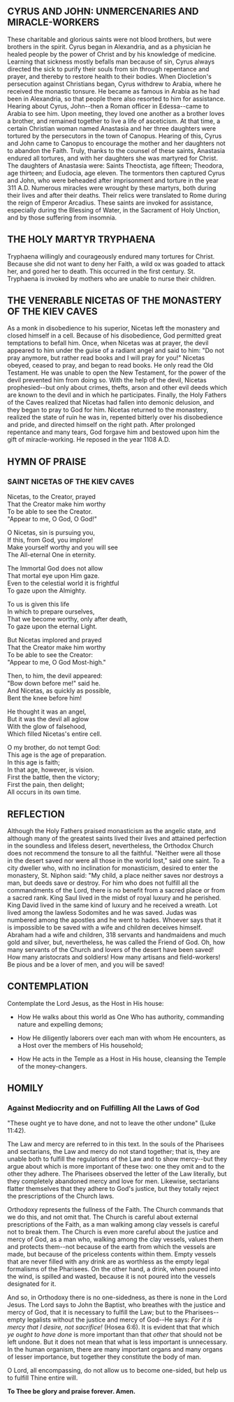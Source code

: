 ## CYRUS AND JOHN: UNMERCENARIES AND MIRACLE-WORKERS

These charitable and glorious saints were not blood brothers, but were brothers in the spirit. Cyrus began in Alexandria, and as a physician he healed people by the power of Christ and by his knowledge of medicine. Learning that sickness mostly befalls man because of sin, Cyrus always directed the sick to purify their souls from sin through repentance and prayer, and thereby to restore health to their bodies. When Diocletion's persecution against Christians began, Cyrus withdrew to Arabia, where he received the monastic tonsure. He became as famous in Arabia as he had been in Alexandria, so that people there also resorted to him for assistance. Hearing about Cyrus, John--then a Roman officer in Edessa--came to Arabia to see him. Upon meeting, they loved one another as a brother loves a brother, and remained together to live a life of asceticism. At that time, a certain Christian woman named Anastasia and her three daughters were tortured by the persecutors in the town of Canopus. Hearing of this, Cyrus and John came to Canopus to encourage the mother and her daughters not to abandon the Faith. Truly, thanks to the counsel of these saints, Anastasia endured all tortures, and with her daughters she was martyred for Christ. The daughters of Anastasia were: Saints Theoctista, age fifteen; Theodora, age thirteen; and Eudocia, age eleven. The tormentors then captured Cyrus and John, who were beheaded after imprisonment and torture in the year 311 A.D. Numerous miracles were wrought by these martyrs, both during their lives and after their deaths. Their relics were translated to Rome during the reign of Emperor Arcadius. These saints are invoked for assistance, especially during the Blessing of Water, in the Sacrament of Holy Unction, and by those suffering from insomnia.


## THE HOLY MARTYR TRYPHAENA

Tryphaena willingly and courageously endured many tortures for Christ. Because she did not want to deny her Faith, a wild ox was goaded to attack her, and gored her to death. This occurred in the first century. St. Tryphaena is invoked by mothers who are unable to nurse their children.


## THE VENERABLE NICETAS OF THE MONASTERY OF THE KIEV CAVES

As a monk in disobedience to his superior, Nicetas left the monastery and closed himself in a cell. Because of his disobedience, God permitted great temptations to befall him. Once, when Nicetas was at prayer, the devil appeared to him under the guise of a radiant angel and said to him: "Do not pray anymore, but rather read books and I will pray for you!" Nicetas obeyed, ceased to pray, and began to read books. He only read the Old Testament. He was unable to open the New Testament, for the power of the devil prevented him from doing so. With the help of the devil, Nicetas prophesied--but only about crimes, thefts, arson and other evil deeds which are known to the devil and in which he participates. Finally, the Holy Fathers of the Caves realized that Nicetas had fallen into demonic delusion, and they began to pray to God for him. Nicetas returned to the monastery, realized the state of ruin he was in, repented bitterly over his disobedience and pride, and directed himself on the right path. After prolonged repentance and many tears, God forgave him and bestowed upon him the gift of miracle-working. He reposed in the year 1108 A.D.


## HYMN OF PRAISE

### SAINT NICETAS OF THE KIEV CAVES

Nicetas, to the Creator, prayed  
That the Creator make him worthy  
To be able to see the Creator.  
"Appear to me, O God, O God!"

O Nicetas, sin is pursuing you,  
If this, from God, you implore!  
Make yourself worthy and you will see  
The All-eternal One in eternity.

The Immortal God does not allow  
That mortal eye upon Him gaze.  
Even to the celestial world it is frightful  
To gaze upon the Almighty.

To us is given this life  
In which to prepare ourselves,  
That we become worthy, only after death,  
To gaze upon the eternal Light.

But Nicetas implored and prayed  
That the Creator make him worthy  
To be able to see the Creator:  
"Appear to me, O God Most-high."

Then, to him, the devil appeared:  
"Bow down before me!" said he.  
And Nicetas, as quickly as possible,  
Bent the knee before him!

He thought it was an angel,  
But it was the devil all aglow  
With the glow of falsehood,  
Which filled Nicetas's entire cell.

O my brother, do not tempt God:  
This age is the age of preparation.  
In this age is faith;  
In that age, however, is vision.  
First the battle, then the victory;  
First the pain, then delight;  
All occurs in its own time.


## REFLECTION

Although the Holy Fathers praised monasticism as the angelic state, and although many of the greatest saints lived their lives and attained perfection in the soundless and lifeless desert, nevertheless, the Orthodox Church does not recommend the tonsure to all the faithful. "Neither were all those in the desert saved nor were all those in the world lost," said one saint. To a city dweller who, with no inclination for monasticism, desired to enter the monastery, St. Niphon said: "My child, a place neither saves nor destroys a man, but deeds save or destroy. For him who does not fulfill all the commandments of the Lord, there is no benefit from a sacred place or from a sacred rank. King Saul lived in the midst of royal luxury and he perished. King David lived in the same kind of luxury and he received a wreath. Lot lived among the lawless Sodomites and he was saved. Judas was numbered among the apostles and he went to hades. Whoever says that it is impossible to be saved with a wife and children deceives himself. Abraham had a wife and children, 318 servants and handmaidens and much gold and silver, but, nevertheless, he was called the Friend of God. Oh, how many servants of the Church and lovers of the desert have been saved! How many aristocrats and soldiers! How many artisans and field-workers! Be pious and be a lover of men, and you will be saved!


## CONTEMPLATION

Contemplate the Lord Jesus, as the Host in His house:

- How He walks about this world as One Who has authority, commanding nature and expelling demons;

- How He diligently laborers over each man with whom He encounters, as a Host over the members of His household;

- How He acts in the Temple as a Host in His house, cleansing the Temple of the money-changers.


## HOMILY

### Against Mediocrity and on Fulfilling All the Laws of God

"These ought ye to have done, and not to leave the other undone" (Luke 11:42).

The Law and mercy are referred to in this text. In the souls of the Pharisees and sectarians, the Law and mercy do not stand together; that is, they are unable both to fulfill the regulations of the Law and to show mercy--but they argue about which is more important of these two: one they omit and to the other they adhere. The Pharisees observed the letter of the Law literally, but they completely abandoned mercy and love for men. Likewise, sectarians flatter themselves that they adhere to God's justice, but they totally reject the prescriptions of the Church laws.

Orthodoxy represents the fullness of the Faith. The Church commands that we do this, and not omit that. The Church is careful about external prescriptions of the Faith, as a man walking among clay vessels is careful not to break them. The Church is even more careful about the justice and mercy of God, as a man who, walking among the clay vessels, values them and protects them--not because of the earth from which the vessels are made, but because of the priceless contents within them. Empty vessels that are never filled with any drink are as worthless as the empty legal formalisms of the Pharisees. On the other hand, a drink, when poured into the wind, is spilled and wasted, because it is not poured into the vessels designated for it.

And so, in Orthodoxy there is no one-sidedness, as there is none in the Lord Jesus. The Lord says to John the Baptist, who breathes with the justice and mercy of God, that it is necessary to fulfill the Law; but to the Pharisees--empty legalists without the justice and mercy of God--He says: *For it is mercy that I desire, not sacrifice!* (Hosea 6:6). It is evident that that which *ye ought to have done* is more important than that *other* that should not be left undone. But it does not mean that what is less important is unnecessary. In the human organism, there are many important organs and many organs of lesser importance, but together they constitute the body of man.

O Lord, all encompassing, do not allow us to become one-sided, but help us to fulfill Thine entire will.

**To Thee be glory and praise forever. Amen.**
